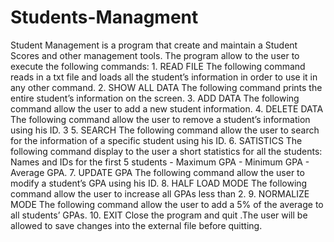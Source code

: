 # Students-Managment
Student Management is a program that create and maintain a Student Scores and other management tools. The program allow to the user to execute the following commands: 1. READ FILE The following command reads in a txt file and loads all the student’s information in order to use it in any other command. 2. SHOW ALL DATA The following command prints the entire student’s information on the screen. 3. ADD DATA The following command allow the user to add a new student information. 4. DELETE DATA The following command allow the user to remove a student’s information using his ID. 3 5. SEARCH The following command allow the user to search for the information of a specific student using his ID. 6. SATISTICS The following command display to the user a short statistics for all the students: Names and IDs for the first 5 students - Maximum GPA - Minimum GPA - Average GPA. 7. UPDATE GPA The following command allow the user to modify a student’s GPA using his ID. 8. HALF LOAD MODE The following command allow the user to increase all GPAs less than 2. 9. NORMALIZE MODE The following command allow the user to add a 5% of the average to all students’ GPAs. 10. EXIT Close the program and quit .The user will be allowed to save changes into the external file before quitting.
